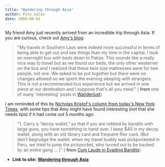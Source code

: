 ```yaml
---
title: "Wandering through Asia"
author: Pito Salas
date: 2009-06-01
---
```




My friend Amy just recently arrived from an incredible trip through Asia. If
you are curious, check out [Amy's
blog](<http://asquires.blogspot.com/2009_01_01_archive.html>):

> "My travels in Southern Laos were indeed more successful in terms of being
> able to get out and see things than my time in the capital. I took an
> overnight bus with beds down to Pakse. This sounds like a really nice way to
> travel but as we found our beds, the only other westerner on the bus and I
> realized that these twin size mattresses were for two people, not one. We
> asked to be put together but there were no changes allowed so we spent the
> evening sleeping with strangers. This is not a recommended bus experience
> but we arrived in one piece at our destination and I suppose that's all you
> need." ( **from** one of many 'interesting' posts in
> [Wanderlust](<http://asquires.blogspot.com/2009_01_01_archive.html>))

I am reminded of this by [Nicholas Kristof's column from today's New York
Times](<http://www.nytimes.com/2009/05/31/opinion/31kristof.html?_r=1&ref=opinion>),
with some tips that Amy might have found interesting (not that she needs tips)
if it had come out 5 months ago:

> "1\. Carry a “decoy wallet,” so that if you are robbed by bandits with large
> guns, you have something to hand over. I keep $40 in my decoy wallet, along
> with an old library card and frequent-flier card. (But don’t begrudge the
> wallet: when my travel buddy was pickpocketed in Peru, we tried to jump the
> pickpocket, who turned out to be backed by an entire gang … )" ( **from**
> [Cum Laude in Evading
> Bandits](<http://www.nytimes.com/2009/05/31/opinion/31kristof.html?_r=1&ref=opinion>))


* **Link to site:** **[Wandering through Asia](None)**
